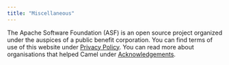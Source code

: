 ```yaml
---
title: "Miscellaneous"
---
```

The Apache Software Foundation (ASF) is an open source project organized under the auspices of a public benefit corporation. You can find terms of use of this website under [Privacy Policy]("/privacy-policy"). You can read more about organisations that helped Camel under [Acknowledgements](/acknowledgments/).
